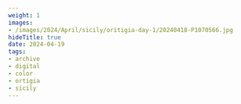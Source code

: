 ```yaml
---
weight: 1
images:
- /images/2024/April/sicily/oritigia-day-1/20240418-P1070566.jpg
hideTitle: true
date: 2024-04-19
tags:
- archive
- digital
- color
- ortigia
- sicily
---
```


